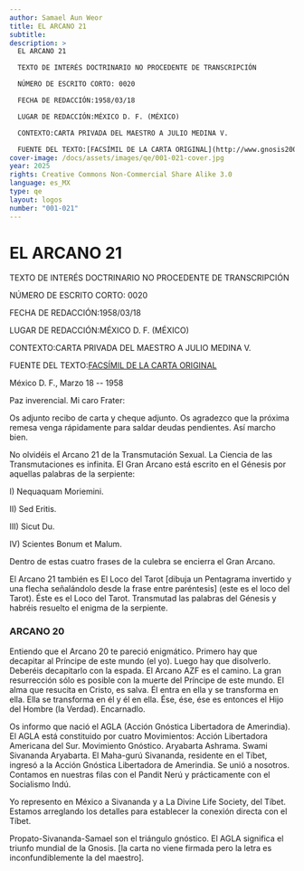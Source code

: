 ```yaml
---
author: Samael Aun Weor
title: EL ARCANO 21
subtitle:
description: >
  EL ARCANO 21

  TEXTO DE INTERÉS DOCTRINARIO NO PROCEDENTE DE TRANSCRIPCIÓN

  NÚMERO DE ESCRITO CORTO: 0020

  FECHA DE REDACCIÓN:1958/03/18

  LUGAR DE REDACCIÓN:MÉXICO D. F. (MÉXICO)

  CONTEXTO:CARTA PRIVADA DEL MAESTRO A JULIO MEDINA V.

  FUENTE DEL TEXTO:[FACSÍMIL DE LA CARTA ORIGINAL](http://www.gnosis2002.com/documentos_QE/1955-11-XX-E_ARCANO_22.pdf.pdf)
cover-image: /docs/assets/images/qe/001-021-cover.jpg
year: 2025
rights: Creative Commons Non-Commercial Share Alike 3.0
language: es_MX
type: qe
layout: logos
number: "001-021"
---
```

# EL ARCANO 21

TEXTO DE INTERÉS DOCTRINARIO NO PROCEDENTE DE TRANSCRIPCIÓN

NÚMERO DE ESCRITO CORTO: 0020

FECHA DE REDACCIÓN:1958/03/18

LUGAR DE REDACCIÓN:MÉXICO D. F. (MÉXICO)

CONTEXTO:CARTA PRIVADA DEL MAESTRO A JULIO MEDINA V.

FUENTE DEL TEXTO:[FACSÍMIL DE LA CARTA ORIGINAL](http://www.gnosis2002.com/documentos_QE/1955-11-XX-E_ARCANO_22.pdf.pdf)

México D. F., Marzo 18 -- 1958

Paz inverencial. Mi caro Frater:

Os adjunto recibo de carta y cheque adjunto. Os agradezco que la próxima remesa venga rápidamente para saldar deudas pendientes. Así marcho bien.

No olvidéis el Arcano 21 de la Transmutación Sexual. La Ciencia de las Transmutaciones es infinita. El Gran Arcano está escrito en el Génesis por aquellas palabras de la serpiente:

I) Nequaquam Moriemini.

II) Sed Eritis.

III) Sicut Du.

IV) Scientes Bonum et Malum.

Dentro de estas cuatro frases de la culebra se encierra el Gran Arcano.

El Arcano 21 también es El Loco del Tarot [dibuja un Pentagrama invertido y una flecha señalándolo desde la frase entre paréntesis] (este es el loco del Tarot). Éste es el Loco del Tarot. Transmutad las palabras del Génesis y habréis resuelto el enigma de la serpiente.

### ARCANO 20

Entiendo que el Arcano 20 te pareció enigmático. Primero hay que decapitar al Príncipe de este mundo (el yo). Luego hay que disolverlo. Deberéis decapitarlo con la espada. El Arcano AZF es el camino. La gran resurrección sólo es posible con la muerte del Príncipe de este mundo. El alma que resucita en Cristo, es salva. Él entra en ella y se transforma en ella. Ella se transforma en él y él en ella. Ése, ése, ése es entonces el Hijo del Hombre (la Verdad). Encarnadlo.

Os informo que nació el AGLA (Acción Gnóstica Libertadora de Amerindia). El AGLA está constituido por cuatro Movimientos: Acción Libertadora Americana del Sur. Movimiento Gnóstico. Aryabarta Ashrama. Swami Sivananda Aryabarta. El Maha-gurú Sivananda, residente en el Tíbet, ingresó a la Acción Gnóstica Libertadora de Amerindia. Se unió a nosotros. Contamos en nuestras filas con el Pandit Nerú y prácticamente con el Socialismo Indú.

Yo represento en México a Sivananda y a La Divine Life Society, del Tíbet. Estamos arreglando los detalles para establecer la conexión directa con el Tíbet.

Propato-Sivananda-Samael son el triángulo gnóstico. El AGLA significa el triunfo mundial de la Gnosis. [la carta no viene firmada pero la letra es inconfundiblemente la del maestro].

